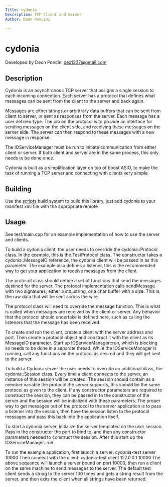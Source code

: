 ```yaml
---
Title: cydonia
Description: TCP Client and Server
Author: Deon Poncini

---
```

cydonia
===============

Developed by Deon Poncini <dex1337@gmail.com>

Description
-----------
Cydonia is an asynchronous TCP server that assigns a single session to each
incoming connection. Each server has a protocol that defines what messages can
be sent from the client to the server and back again.

Messages are either strings or arbritrary data buffers that can be sent from
client to server, or sent as responses from the server. Each message has a
user defined type. The job on the protocol is to provide an interface for
sending messages on the client side, and receiving these messages on the server
side. The server can then respond to these messages with a new message in
response.

The IOServiceManager must be run to initiate communication from either client
or server. If both client and server are in the same process, this only needs
to be done once.

Cydonia is built as a simplification layer on top of boost ASIO, to make the
task of running a TCP server and connecting with clients very simple.

Building
--------
Use the [scripts](http://github.com/DeonPoncini/scripts) build system to build
this library, just add cydonia to your manifest xml file with the appropriate
remote

Usage
-----
See test/main.cpp for an example implementation of how to use the server and
clients.

To build a cydonia client, the user needs to override the cydonia::Protocol
class. In the example, this is the TestProtocol class. The constructor takes a
cydonia::MessageIO reference, the cydonia client will be passed in as this
parameter. The example also defines a listener, this is the recommended way to
get your application to receive messages from the client.

The protocol class should define a set of functions that send the messages
destined for the server. The protocol implementation calls sendMessage with two
signatures, either a std::string, or a char buffer with a size. This is the raw
data that will be sent across the wire.

The protocol class will need to override the message function. This is what is
called when messages are received by the client or server. Any behavior that
the protocol should undertake is defined here, such as calling the listeners
that the message has been received.

To create and run the client, create a client with the server address and port.
Then create a protocol object and construct it with the client as its MessageIO
parameter. Start up IOServiceManager::run, which is blocking so needs to be done
in a separate thread. While the IOServiceManager is running, call any functions
on the protocol as desired and they will get sent to the server.

To build a Cydonia server the user needs to override an additional class, the
cydonia::Session class. Every time a client connects to the server, an instance
of this session will be created. The session should contain as a member variable
the protocol the server supports, this should be the same protocol as given to
the client. If any constructor parameters are required to construct the session,
they can be passed in to the constructor of the server and the session will be
initialized with these parameters. The proper way to get messages out of the
protocol to the server application is to pass a listener into the session,
then have the session listen to the protocol messages and pass this back into
the application itself.

To start a cydonia server, initialize the server templated on the user session.
Pass in the constructor the port to bind to, and then any constructor parameters
needed to construct the session. After this start up the IOServiceManager::run

To run the example application, first launch a server:
    cydonia-test server 10000
Then connect with the client:
    cydonia-test client 127.0.0.1 10000
The above sequence will launch a server bound on port 10000, then run a client
on the same machine to send messages to the server. The default test client
sends a string to the server 100 times and gets a string result from the server,
and then exits the client when all strings have been returned.
